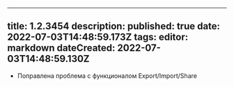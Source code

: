
---
title: 1.2.3454
description: 
published: true
date: 2022-07-03T14:48:59.173Z
tags: 
editor: markdown
dateCreated: 2022-07-03T14:48:59.130Z
---		
		
- Поправлена проблема с функционалом Export/Import/Share